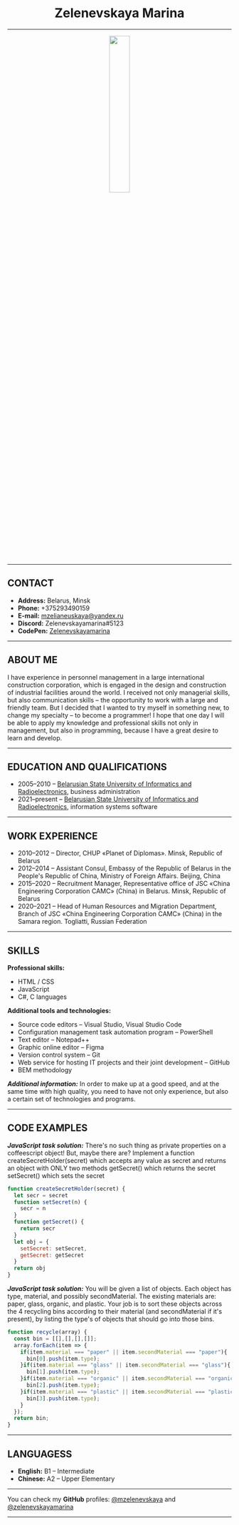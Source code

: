 <h1 align="center">Zelenevskaya Marina</h1>

***
<p align="center">
<img src="https://media.giphy.com/media/p1RQmiH7X0mQ2QWOv6/giphy.gif" width="30%"></p>

***
## **CONTACT** ##
* **Address:** Belarus, Minsk
* **Phone:** +375293490159
* **E-mail:** mzelianeuskaya@yandex.ru
* **Discord:** Zelenevskayamarina#5123
* **CodePen:** [Zelenevskayamarina](https://codepen.io/zelenevskayamarina)

***
## **ABOUT ME** ##
I have experience in personnel management in a large international construction corporation, which is engaged in the design and construction of industrial facilities around the world. I received not only managerial skills, but also communication skills – the opportunity to work with a large and friendly team. But I decided that I wanted to try myself in something new, to change my specialty – to become a programmer! I hope that one day I will be able to apply my knowledge and professional skills not only in management, but also in programming, because I have a great desire to learn and develop.

***
## **EDUCATION AND QUALIFICATIONS** ##
* 2005–2010 – [Belarusian State University of Informatics and Radioelectronics](https://bntu.by/), business administration
* 2021–present – [Belarusian State University of Informatics and Radioelectronics](https://iti.bsuir.by/), information systems software

***
## **WORK EXPERIENCE** ##
* 2010–2012 – Director, CHUP «Planet of Diplomas». Minsk, Republic of Belarus
* 2012–2014 – Assistant Consul, Embassy of the Republic of Belarus in the People's Republic
of China, Ministry of Foreign Affairs. Beijing, China
* 2015–2020 – Recruitment Manager, Representative office of JSC «China Engineering Corporation
САМС» (China) in Belarus. Minsk, Republic of Belarus
* 2020–2021 – Head of Human Resources and Migration Department, Branch of JSC «China Engineering Corporation САМС» (China) in the Samara region. Togliatti, Russian Federation

***
## **SKILLS** ##
**Professional skills:** 
* HTML / CSS
* JavaScript
* C#, C languages

**Additional tools and technologies:** 
* Source code editors – Visual Studio, Visual Studio Code
* Configuration management task automation program – PowerShell
* Text editor – Notepad++
* Graphic online editor – Figma
* Version control system – Git
* Web service for hosting IT projects and their joint development – GitHub
* BEM methodology

***Additional information:*** In order to make up at a good speed, and at the same time with high quality, you need to have not only experience, but also a certain set of technologies and programs.

***
## **CODE EXAMPLES** ##
***JavaScript task solution:*** There's no such thing as private properties on a coffeescript object! But, maybe there are? Implement a function createSecretHolder(secret) which accepts any value as secret and returns an object with ONLY two methods 
getSecret() which returns the secret
setSecret() which sets the secret

```js
function createSecretHolder(secret) {
  let secr = secret
  function setSecret(n) {
    secr = n
  }
  function getSecret() {
    return secr
  }
  let obj = {
    setSecret: setSecret,
    getSecret: getSecret
  }
  return obj
}
```

***JavaScript task solution:*** You will be given a list of objects. Each object has type, material, and possibly secondMaterial. The existing materials are: paper, glass, organic, and plastic. Your job is to sort these objects across the 4 recycling bins according to their material (and secondMaterial if it's present), by listing the type's of objects that should go into those bins.

```js
function recycle(array) {
  const bin = [[],[],[],[]];
  array.forEach(item => {
    if(item.material === "paper" || item.secondMaterial === "paper"){
      bin[0].push(item.type);
    }if(item.material === "glass" || item.secondMaterial === "glass"){
      bin[1].push(item.type);
    }if(item.material === "organic" || item.secondMaterial === "organic"){
      bin[2].push(item.type);
    }if(item.material === "plastic" || item.secondMaterial === "plastic"){
      bin[3].push(item.type);
    }
  });
  return bin;
}
```

***
## **LANGUAGESS** ##

* **English:** B1 – Intermediate  
* **Chinese:** A2 – Upper Elementary 

***

You can check my **GitHub** profiles: [@mzelenevskaya](https://github.com/mzelenevskaya) and  [@zelenevskayamarina](https://github.com/Zelenevskayamarina)

***